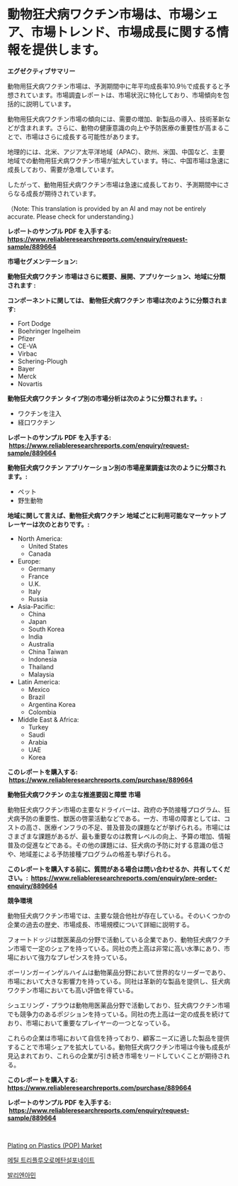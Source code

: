 <p><h1>動物狂犬病ワクチン市場は、市場シェア、市場トレンド、市場成長に関する情報を提供します。</h1></p><p><strong>エグゼクティブサマリー</strong></p>
<p><p>動物用狂犬病ワクチン市場は、予測期間中に年平均成長率10.9％で成長すると予想されています。市場調査レポートは、市場状況に特化しており、市場傾向を包括的に説明しています。</p><p>動物用狂犬病ワクチン市場の傾向には、需要の増加、新製品の導入、技術革新などが含まれます。さらに、動物の健康意識の向上や予防医療の重要性が高まることで、市場はさらに成長する可能性があります。</p><p>地理的には、北米、アジア太平洋地域（APAC）、欧州、米国、中国など、主要地域での動物用狂犬病ワクチン市場が拡大しています。特に、中国市場は急速に成長しており、需要が急増しています。</p><p>したがって、動物用狂犬病ワクチン市場は急速に成長しており、予測期間中にさらなる成長が期待されています。</p><p>（Note: This translation is provided by an AI and may not be entirely accurate. Please check for understanding.)</p></p>
<p><strong>レポートのサンプル PDF を入手する: <a href="https://www.reliableresearchreports.com/enquiry/request-sample/889664">https://www.reliableresearchreports.com/enquiry/request-sample/889664</a></strong></p>
<p><strong>市場セグメンテーション:</strong></p>
<p><strong> 動物狂犬病ワクチン 市場はさらに概要、展開、アプリケーション、地域に分類されます :</strong></p>
<p><strong>コンポーネントに関しては、 動物狂犬病ワクチン 市場は次のように分類されます: &nbsp;</strong></p>
<p><ul><li>Fort Dodge</li><li>Boehringer Ingelheim</li><li>Pfizer</li><li>CE-VA</li><li>Virbac</li><li>Schering-Plough</li><li>Bayer</li><li>Merck</li><li>Novartis</li></ul></p>
<p><strong> 動物狂犬病ワクチン タイプ別の市場分析は次のように分類されます。:</strong></p>
<p><ul><li>ワクチンを注入</li><li>経口ワクチン</li></ul></p>
<p><strong>レポートのサンプル PDF を入手する: &nbsp;<a href="https://www.reliableresearchreports.com/enquiry/request-sample/889664">https://www.reliableresearchreports.com/enquiry/request-sample/889664</a></strong></p>
<p><strong> 動物狂犬病ワクチン アプリケーション別の市場産業調査は次のように分類されます。:</strong></p>
<p><ul><li>ペット</li><li>野生動物</li></ul></p>
<p><strong>地域に関して言えば、動物狂犬病ワクチン 地域ごとに利用可能なマーケットプレーヤーは次のとおりです。:</strong></p>
<p><ul>
    <li>
        North America:
        <ul>
            <li>United States</li>
            <li>Canada</li>
        </ul>
    </li>
    <li>
        Europe:
        <ul>
            <li>Germany</li>
            <li>France</li>
            <li>U.K.</li>
            <li>Italy</li>
            <li>Russia</li>
        </ul>
    </li>
    <li>
        Asia-Pacific:
        <ul>
            <li>China</li>
            <li>Japan</li>
            <li>South Korea</li>
            <li>India</li>
            <li>Australia</li>
            <li>China Taiwan</li>
            <li>Indonesia</li>
            <li>Thailand</li>
            <li>Malaysia</li>
        </ul>
    </li>
    <li>
        Latin America:
        <ul>
            <li>Mexico</li>
            <li>Brazil</li>
            <li>Argentina Korea</li>
            <li>Colombia</li>
        </ul>
    </li>
    <li>
        Middle East & Africa:
        <ul>
            <li>Turkey</li>
            <li>Saudi</li>
            <li>Arabia</li>
            <li>UAE</li>
            <li>Korea</li>
        </ul>
    </li>
    </ul></p>
<p><strong>このレポートを購入する: &nbsp;<a href="https://www.reliableresearchreports.com/purchase/889664">https://www.reliableresearchreports.com/purchase/889664</a></strong></p>
<p><strong>動物狂犬病ワクチン の主な推進要因と障壁 市場</strong></p>
<p><p>動物狂犬病ワクチン市場の主要なドライバーは、政府の予防接種プログラム、狂犬病予防の重要性、獣医の啓蒙活動などである。一方、市場の障害としては、コストの高さ、医療インフラの不足、普及普及の課題などが挙げられる。市場にはさまざまな課題があるが、最も重要なのは教育レベルの向上、予算の増加、情報普及の促進などである。その他の課題には、狂犬病の予防に対する意識の低さや、地域差による予防接種プログラムの格差も挙げられる。</p></p>
<p><strong>このレポートを購入する前に、質問がある場合は問い合わせるか、共有してください。:&nbsp; <a href="https://www.reliableresearchreports.com/enquiry/pre-order-enquiry/889664">https://www.reliableresearchreports.com/enquiry/pre-order-enquiry/889664</a></strong></p>
<p><strong>競争環境</strong></p>
<p><p>動物狂犬病ワクチン市場では、主要な競合他社が存在している。そのいくつかの企業の過去の歴史、市場成長、市場規模について詳細に説明する。</p><p>フォートドッジは獣医薬品の分野で活動している企業であり、動物狂犬病ワクチン市場で一定のシェアを持っている。同社の売上高は非常に高い水準にあり、市場において強力なプレゼンスを持っている。</p><p>ボーリンガーインゲルハイムは動物薬品分野において世界的なリーダーであり、市場において大きな影響力を持っている。同社は革新的な製品を提供し、狂犬病ワクチン市場においても高い評価を得ている。</p><p>シュエリング・プラウは動物用医薬品分野で活動しており、狂犬病ワクチン市場でも競争力のあるポジションを持っている。同社の売上高は一定の成長を続けており、市場において重要なプレイヤーの一つとなっている。</p><p>これらの企業は市場において自信を持っており、顧客ニーズに適した製品を提供することで市場シェアを拡大している。動物狂犬病ワクチン市場は今後も成長が見込まれており、これらの企業が引き続き市場をリードしていくことが期待される。</p></p>
<p><strong>このレポートを購入する: &nbsp; <a href="https://www.reliableresearchreports.com/purchase/889664">https://www.reliableresearchreports.com/purchase/889664</a></strong></p>
<p><strong>レポートのサンプル PDF を入手する: &nbsp;<a href="https://www.reliableresearchreports.com/enquiry/request-sample/889664">https://www.reliableresearchreports.com/enquiry/request-sample/889664</a></strong><strong></strong></p>
<p>&nbsp;</p>
<p><p><a href="https://github.com/Hazelklievgspy6vdcsmu106w/Market-Research-Report-List-1/blob/main/plating-on-plastics-pop-market.md">Plating on Plastics (POP) Market</a></p><p><a href="https://medium.com/@georgebesoiu20221/%EB%A9%94%ED%8B%B8%ED%8A%B8%EB%A6%AC%ED%94%8C%EB%A3%A8%EC%98%A4%EB%A1%9C%EB%A9%94%ED%83%84%EC%84%A4%ED%8F%AC%EB%84%A4%EC%9D%B4%ED%8A%B8-%EC%8B%9C%EC%9E%A5-%EC%A0%90%EC%9C%A0%EC%9C%A8-%EB%B3%80%ED%99%94-%EB%B0%8F-%EC%8B%9C%EC%9E%A5-%EC%84%B1%EC%9E%A5-%ED%8A%B8%EB%A0%8C%EB%93%9C-2024%EB%85%84-2031%EB%85%84-a16ce7e0dbc6">메틸 트리플루오로메탄설포네이트</a></p><p><a href="https://medium.com/@dudleyferry/%EB%B0%9C%EB%A6%AC-%EC%97%94-%EC%95%84%EB%AF%BC-%EC%8B%9C%EC%9E%A5-%EC%9D%B8%EC%82%AC%EC%9D%B4%ED%8A%B8-%EC%8B%9C%EC%9E%A5-%EB%8F%99%ED%96%A5-%EC%84%B1%EC%9E%A5-2024%EB%85%84%EB%B6%80%ED%84%B0-2031%EB%85%84%EA%B9%8C%EC%A7%80-%EC%98%88%EC%B8%A1%EB%90%9C-%EA%B2%83-f77ce3f1e197">발리엔아민</a></p></p>
